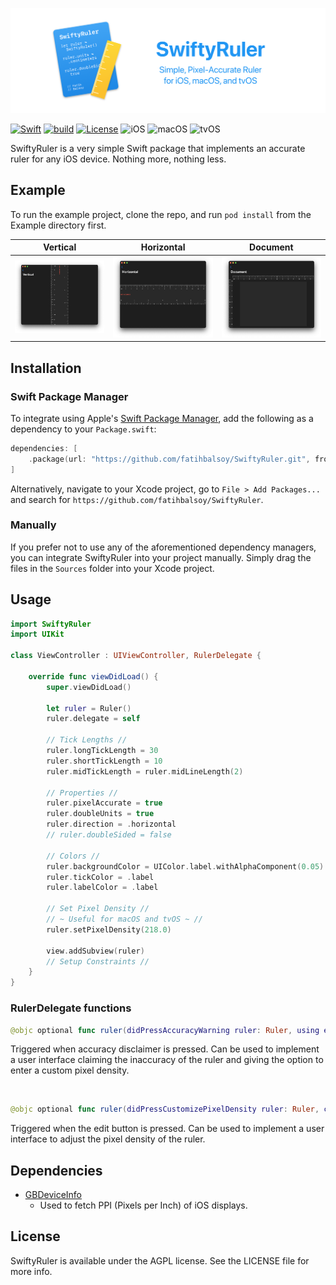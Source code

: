 ![Alt text](ruler-github.png?raw=true  "SwiftyRuler")

[![Swift](https://img.shields.io/badge/swift-5.2-orange)](https://github.com/apple/swift/tree/swift-5.2-branch)
[![build](https://img.shields.io/github/actions/workflow/status/fatihbalsoy/SwiftyRuler/swift.yml)](https://github.com/fatihbalsoy/SwiftyRuler/actions)
[![License](https://img.shields.io/github/license/fatihbalsoy/SwiftyRuler)](https://img.shields.io/github/license/fatihbalsoy/SwiftyRuler/LICENSE)
![iOS](https://img.shields.io/badge/iOS-8.0%2B-blue)
![macOS](https://img.shields.io/badge/macOS-10.12%2B-orange)
![tvOS](https://img.shields.io/badge/tvOS-9.0%2B-white)

SwiftyRuler is a very simple Swift package that implements an accurate ruler for any iOS device. Nothing more, nothing less.

## Example

To run the example project, clone the repo, and run `pod install` from the Example directory first.

Vertical|Horizontal|Document
:--:|:--:|:--:
![Alt text](ruler-vertical.png?raw=true  "Vertical") | ![Alt text](ruler-horizontal.png?raw=true  "Horizontal") | ![Alt text](ruler-document.png?raw=true  "Document")

## Installation

### Swift Package Manager

To integrate using Apple's [Swift Package Manager](https://swift.org/package-manager/), add the following as a dependency to your `Package.swift`:

```swift
dependencies: [
    .package(url: "https://github.com/fatihbalsoy/SwiftyRuler.git", from: "0.1.0")
]
```

Alternatively, navigate to your Xcode project, go to `File > Add Packages...` and search for `https://github.com/fatihbalsoy/SwiftyRuler`.

### Manually

If you prefer not to use any of the aforementioned dependency managers, you can integrate SwiftyRuler into your project manually. Simply drag the files in the `Sources` folder into your Xcode project.

## Usage

``` swift
import SwiftyRuler
import UIKit

class ViewController : UIViewController, RulerDelegate {

    override func viewDidLoad() {
        super.viewDidLoad()

        let ruler = Ruler()
        ruler.delegate = self

        // Tick Lengths //
        ruler.longTickLength = 30
        ruler.shortTickLength = 10
        ruler.midTickLength = ruler.midLineLength(2)

        // Properties //
        ruler.pixelAccurate = true
        ruler.doubleUnits = true
        ruler.direction = .horizontal
        // ruler.doubleSided = false
        
        // Colors //
        ruler.backgroundColor = UIColor.label.withAlphaComponent(0.05)
        ruler.tickColor = .label
        ruler.labelColor = .label

        // Set Pixel Density //
        // ~ Useful for macOS and tvOS ~ //
        ruler.setPixelDensity(218.0)
        
        view.addSubview(ruler)
        // Setup Constraints //
    }
}
```

### RulerDelegate functions

```swift
@objc optional func ruler(didPressAccuracyWarning ruler: Ruler, using event: UIEvent)
```
Triggered when accuracy disclaimer is pressed. Can be used to implement a user interface claiming the inaccuracy of the ruler and giving the option to enter a custom pixel density.

<br>

```swift
@objc optional func ruler(didPressCustomizePixelDensity ruler: Ruler, currentDensity: CGFloat, using event: UIEvent)
```
Triggered when the edit button is pressed. Can be used to implement a user interface to adjust the pixel density of the ruler.

## Dependencies

- [GBDeviceInfo](https://github.com/lmirosevic/GBDeviceInfo)
  - Used to fetch PPI (Pixels per Inch) of iOS displays.

## License

SwiftyRuler is available under the AGPL license. See the LICENSE file for more info.
